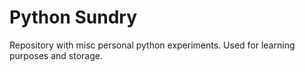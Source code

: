 # Python Sundry
Repository with misc personal python experiments. Used for learning purposes and storage.
